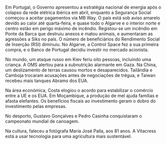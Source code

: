 Em Portugal, o Governo apresentou a estratégia nacional de energia após o colapso da rede elétrica ibérica em abril, enquanto a Segurança Social começou a aceitar pagamentos via MB Way. O país está sob aviso amarelo devido ao calor até quarta-feira, e quase todo o Algarve e o interior norte e centro estão em perigo máximo de incêndio. Registou-se um incêndio em Ponte da Barca que destruiu anexos e matou animais, e aumentaram as agressões a Siks no país. O número de beneficiários do Rendimento Social de Inserção (RSI) diminuiu. No Algarve, a Control Space fez a sua primeira compra, e o Banco de Portugal decidiu investir no mercado acionista.

No mundo, um ataque russo em Kiev feriu oito pessoas, incluindo uma criança. A OMS alertou para a subnutrição alarmante em Gaza. Na China, um deslizamento de terras causou mortos e desaparecidos. Tailândia e Camboja trocaram acusações antes de negociações de trégua, e Taiwan recebeu mais tanques Abrams dos EUA.

Na área económica, Costa elogiou o acordo para estabilizar o comércio entre a UE e os EUA. Em Moçambique, a produção de mel ajuda famílias e afasta elefantes. Os benefícios fiscais ao investimento geram o dobro do investimento pelas empresas.

No desporto, Gustavo Gonçalves e Pedro Casinha conquistaram o campeonato mundial de canoagem.

Na cultura, faleceu a fotógrafa Maria José Palla, aos 81 anos. A Vitacress está a usar tecnologia para uma agricultura mais sustentável.